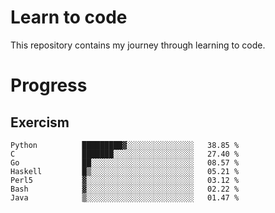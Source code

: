 # Learn to code

This repository contains my journey through learning to code.

# Progress

## Exercism

<!--START_SECTION:progress-->
```text
Python          █████████▓░░░░░░░░░░░░░░░   38.85 % 
C               ███████░░░░░░░░░░░░░░░░░░   27.40 % 
Go              ██░░░░░░░░░░░░░░░░░░░░░░░   08.57 % 
Haskell         █▒░░░░░░░░░░░░░░░░░░░░░░░   05.21 % 
Perl5           ▓░░░░░░░░░░░░░░░░░░░░░░░░   03.12 % 
Bash            ▓░░░░░░░░░░░░░░░░░░░░░░░░   02.22 % 
Java            ▒░░░░░░░░░░░░░░░░░░░░░░░░   01.47 % 
```
<!--END_SECTION:progress-->
